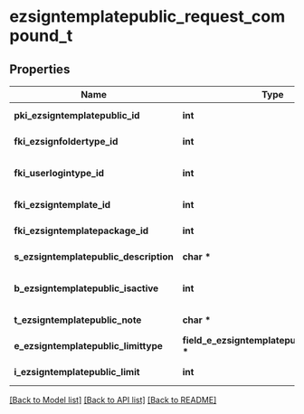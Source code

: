 # ezsigntemplatepublic_request_compound_t

## Properties
Name | Type | Description | Notes
------------ | ------------- | ------------- | -------------
**pki_ezsigntemplatepublic_id** | **int** | The unique ID of the Ezsigntemplatepublic | [optional] 
**fki_ezsignfoldertype_id** | **int** | The unique ID of the Ezsignfoldertype. | 
**fki_userlogintype_id** | **int** | The unique ID of the Userlogintype  Valid values:  |Value|Description|Detail| |-|-|-| |1|**Email Only**|The Ezsignsigner will receive a secure link by email| |2|**Email and phone or SMS**|The Ezsignsigner will receive a secure link by email and will need to authenticate using SMS or Phone call. **Additional fee applies**| |3|**Email and secret question**|The Ezsignsigner will receive a secure link by email and will need to authenticate using a predefined question and answer| |4|**In person only**|The Ezsignsigner will only be able to sign \&quot;In-Person\&quot; and there won&#39;t be any authentication. No email will be sent for invitation to sign. Make sure you evaluate the risk of signature denial and at minimum, we recommend you use a handwritten signature type| |5|**In person with phone or SMS**|The Ezsignsigner will only be able to sign \&quot;In-Person\&quot; and will need to authenticate using SMS or Phone call. No email will be sent for invitation to sign. **Additional fee applies**| |6|**Embedded**|The Ezsignsigner will only be able to sign in the embedded solution. No email will be sent for invitation to sign. **Additional fee applies**|   |7|**Embedded with phone or SMS**|The Ezsignsigner will only be able to sign in the embedded solution and will need to authenticate using SMS or Phone call. No email will be sent for invitation to sign. **Additional fee applies**|   |8|**No validation**|The Ezsignsigner will not receive an email and won&#39;t have to validate his connection using 2 factor. **Additional fee applies**|      |9|**Sms only**|The Ezsignsigner will not receive an email but will will need to authenticate using SMS. **Additional fee applies**|      | 
**fki_ezsigntemplate_id** | **int** | The unique ID of the Ezsigntemplate | [optional] 
**fki_ezsigntemplatepackage_id** | **int** | The unique ID of the Ezsigntemplatepackage | [optional] 
**s_ezsigntemplatepublic_description** | **char \*** | The description of the Ezsigntemplatepublic | 
**b_ezsigntemplatepublic_isactive** | **int** | Whether the ezsigntemplatepublic is active or not | 
**t_ezsigntemplatepublic_note** | **char \*** | The note of the Ezsigntemplatepublic | 
**e_ezsigntemplatepublic_limittype** | **field_e_ezsigntemplatepublic_limittype_t \*** |  | 
**i_ezsigntemplatepublic_limit** | **int** | The limit of the Ezsigntemplatepublic | 

[[Back to Model list]](../README.md#documentation-for-models) [[Back to API list]](../README.md#documentation-for-api-endpoints) [[Back to README]](../README.md)


